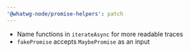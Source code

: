 ```yaml
---
'@whatwg-node/promise-helpers': patch
---
```


- Name functions in `iterateAsync` for more readable traces
- `fakePromise` accepts `MaybePromise` as an input